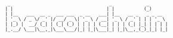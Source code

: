                                                                                        
         _                                     _             _       
        | |                                   | |           (_)      
        | |__   ___  __ _  ___ ___  _ __   ___| |__   __ _   _ _ __  
        | '_ \ / _ \/ _' |/ __/ _ \| '_ \ / __| '_ \ / _' | | | '_ \ 
        | |_) |  __/ (_| | (_| (_) | | | | (__| | | | (_| |_| | | | |
        |_.__/ \___|\__,_|\___\___/|_| |_|\___|_| |_|\__,_(_)_|_| |_|
                                                 
